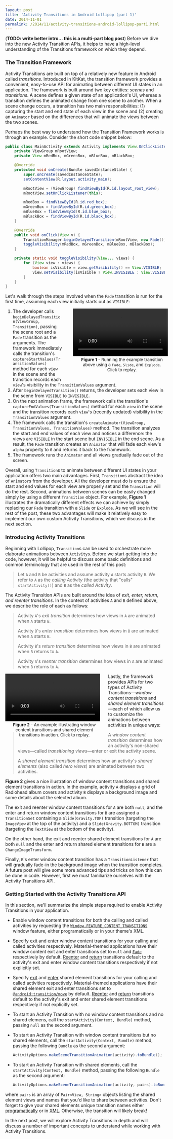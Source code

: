 ```yaml
---
layout: post
title: 'Activity Transitions in Android Lollipop (part 1)'
date: 2014-11-01
permalink: /2014/11/activity-transitions-android-lollipop-part1.html
---
```


(**TODO: write better intro... this is a multi-part blog post**) Before we dive into the new Activity Transition APIs, it helps to have a high-level understanding of the Transitions framework on which they depend.

<!--more-->

### The Transition Framework

Activity Transitions are built on top of a relatively new feature in Android called _transitions_. Introduced in KitKat, the transition framework provides a convenient, easy-to-use API for animating between different UI states in an application. The framework is built around two key entities: _scenes_ and _transitions_. A scene defines a given state of an application's UI, whereas a transition defines the animated change from one scene to another. When a scene change occurs, a transition has two main responsibilities: (1) capturing the start and end state of each view in the scene and (2) creating an `Animator` based on the differences that will animate the views between the two scenes.

Perhaps the best way to understand how the Transition Framework works is through an example. Consider the short code snippet below:

```java
public class MainActivity extends Activity implements View.OnClickListener {
    private ViewGroup mRootView;
    private View mRedBox, mGreenBox, mBlueBox, mBlackBox;

    @Override
    protected void onCreate(Bundle savedInstanceState) {
        super.onCreate(savedInstanceState);
        setContentView(R.layout.activity_main);

        mRootView = (ViewGroup) findViewById(R.id.layout_root_view);
        mRootView.setOnClickListener(this);

        mRedBox = findViewById(R.id.red_box);
        mGreenBox = findViewById(R.id.green_box);
        mBlueBox = findViewById(R.id.blue_box);
        mBlackBox = findViewById(R.id.black_box);
    }

    @Override
    public void onClick(View v) {
        TransitionManager.beginDelayedTransition(mRootView, new Fade());
        toggleVisibility(mRedBox, mGreenBox, mBlueBox, mBlackBox);
    }

    private static void toggleVisibility(View... views) {
        for (View view : views) {
            boolean isVisible = view.getVisibility() == View.VISIBLE;
            view.setVisibility(isVisible ? View.INVISIBLE : View.VISIBLE);
        }
    }
}
```

Let's walk through the steps involved when the `Fade` transition is run for the first time, assuming each view initially starts out as `VISIBLE`:

<div style="width:290px;margin-left:35px;float:right">
  <div class="framed-nexus6-port">
  <video id="figure1" onclick="playPause1()">
    <source src="/assets/videos/posts/2014/11/01/figure1-opt.mp4">
  </video>
  </div>
  <div style="font-size:10pt;margin-left:20px;margin-bottom:30px">
    <p class="img-caption" style="margin-top:3px;margin-bottom:10px;text-align: center;"><strong>Figure 1</strong> - Running the example transition above using a <code>Fade</code>, <code>Slide</code>, and <code>Explode</code>. Click to replay.</p>
  </div>
</div>
<script>
var myVideo1 = document.getElementById("figure1");
function playPause1() {
    myVideo1.load();
    myVideo1.play();
}
</script>

1. The developer calls `beginDelayedTransition(ViewGroup, Transition)`, passing the scene root and a `Fade` transition as the arguments. The framework immediately calls the transition's `captureStartValues(TransitionValues)` method for each `view` in the scene and the transition records each `view`'s visibility in the `TransitionValues` argument.
2. After `beginDelayedTransition()` returns, the developer sets each view in the scene from `VISIBLE` to `INVISIBLE`.
3. On the next animation frame, the framework calls the transition's `captureEndValues(TransitionValues)` method for each `view` in the scene and the transition records each `view`'s (recently updated) visibility in the `TransitionValues` argument.
4. The framework calls the transition's `createAnimator(ViewGroup, TransitionValues, TransitionValues)` method. The transition analyzes the start and end values of each view and notices a difference: the views are `VISIBLE` in the start scene but `INVISIBLE` in the end scene. As a result, the `Fade` transition creates an `Animator` that will fade each view's `alpha` property to `0` and returns it back to the framework.
5. The framework runs the `Animator` and all views gradually fade out of the screen.

Overall, using `Transition`s to animate between different UI states in your application offers two main advantages. First, `Transition`s abstract the idea of `Animator`s from the developer. All the developer must do is ensure the start and end values for each view are properly set and the `Transition` will do the rest. Second, animations between scenes can be easily changed simply by using a different `Transition` object. For example, **Figure 1** illustrates the dramatically different effects we can achieve by simply replacing our `Fade` transition with a `Slide` or `Explode`. As we will see in the rest of the post, these two advantages will make it relatively easy to implement our own custom Activity Transitions, which we discuss in the next section.

### Introducing Activity Transitions

Beginning with Lollipop, `Transition`s can be used to orchestrate more elaborate animations between `Activity`s. Before we start getting into the code, however, it will be helpful to discuss some basic definitions and common terminology that are used in the rest of this post:

> Let `A` and `B` be activities and assume activity `A` starts activity `B`. We refer to `A` as the _calling Activity_ (the activity that "calls" `startActivity()`) and `B` as the _called Activity_.

The Activity Transition APIs are built around the idea of _exit, enter, return, and reenter transitions_. In the context of activities `A` and `B` defined above, we describe the role of each as follows:

> Activity `A`'s _exit transition_ determines how views in `A` are animated when `A` starts `B`.
>
> Activity `B`'s _enter transition_ determines how views in `B` are animated when `A` starts `B`.
>
> Activity `B`'s _return transition_ determines how views in `B` are animated when `B` returns to `A`.
>
> Activity `A`'s _reenter transition_ determines how views in `A` are animated when `B` returns to `A`.

<div style="width:290px;margin-right:35px;float:left">
  <div class="framed-nexus6-port">
  <video id="figure2" onclick="playPause2()">
    <source src="/assets/videos/posts/2014/11/01/figure2-opt.mp4">
  </video>
  </div>
  <div style="font-size:10pt;margin-left:20px;margin-bottom:30px">
    <p class="img-caption" style="margin-top:3px;margin-bottom:10px;text-align: center;"><strong>Figure 2</strong> - An example illustrating window content transitions and shared element transitions in action. Click to replay.</p>
  </div>
  <div style="clear:both;"></div>
</div>
<script>
var myVideo2 = document.getElementById("figure2");
function playPause2() {
    myVideo2.load();
    myVideo2.play();
}
</script>

Lastly, the framework provides APIs for two types of Activity Transitions&mdash;_window content transitions_ and _shared element transitions_&mdash;each of which allow us to customize the animations between activities in unique ways:

> A _window content transition_ determines how an activity's non-shared views&mdash;called _transitioning views_&mdash;enter or exit the activity scene.
>
> A _shared element transition_ determines how an activity's _shared elements_ (also called _hero views_) are animated between two activities.

**Figure 2** gives a nice illustration of window content transitions and shared element transitions in action. In the example, activity `A` displays a grid of Radiohead album covers and activity `B` displays a background image and some details about the selected album.

The exit and reenter window content transitions for `A` are both `null`, and the enter and return window content transitions for `B` are assigned a `TransitionSet` containing a `Slide(Gravity.TOP)` transition (targeting the `ImageView` at the top of the activity) and a `Slide(Gravity.BOTTOM)` transition (targeting the `TextView` at the bottom of the activity).

On the other hand, the exit and reenter shared element transitions for `A` are both `null` and the enter and return shared element transitions for `B` are a `ChangeImageTransform`.

Finally, `B`'s enter window content transition has a `TransitionListener` that will gradually fade-in the background image when the transition completes. A future post will give some more advanced tips and tricks on how this can be done in code. However, first we must familiarize ourselves with the Activity Transitions API.

### Getting Started with the Activity Transitions API

In this section, we'll summarize the simple steps required to enable Activity Transitions in your application.

* Enable window content transitions for both the calling and called activities by requesting the [`Window.FEATURE_CONTENT_TRANSITIONS`][FEATURE_CONTENT_TRANSITIONS] window feature, either programatically or in your theme's XML.
* Specify [exit][setExitTransition] and [enter][setEnterTransition] window content transitions for your calling and called activities respectively. Material-themed applications have their window content exit and enter transitions set to `null` and [`Fade`][Fade] respectively by default. [Reenter][setReenterTransition] and [return][setReturnTransition] transitions default to the activity's exit and enter window content transitions respectively if not explicitly set.
* Specify [exit][setSharedElementExitTransition] and [enter][setSharedElementEnterTransition] shared element transitions for your calling and called activities respectively. Material-themed applications have their shared element exit and enter transitions set to [`@android:transition/move`][Move] by default. [Reenter][setSharedElementReenterTransition] and [return][setSharedElementReturnTransition] transitions default to the activity's exit and enter shared element transitions respectively if not explicitly set.
* To start an Activity Transition with no window content transitions and no shared elemens, call the `startActivity(Context, Bundle)` method, passing `null` as the second argument.
* To start an Activity Transition with window content transitions but no shared elements, call the `startActivity(Context, Bundle)` method, passing the following `Bundle` as the second argument:

    ```java
    ActivityOptions.makeSceneTransitionAnimation(activity).toBundle();
    ```
* To start an Activity Transition with shared elements, call the `startActivity(Context, Bundle)` method, passing the following `Bundle` as the second argument:

    ```java
    ActivityOptions.makeSceneTransitionAnimation(activity, pairs).toBundle();
    ```
where `pairs` is an array of `Pair<View, String>` objects listing the shared element views and names that you'd like to share between activities. Don't forget to give your shared elements unique transition names either [programatically][setTransitionName] or in [XML][transitionName]. Otherwise, the transition will likely break!

In the next post, we will explore Activity Transitions in depth and will discuss a number of important concepts to understand while working with Activity Transitions.

  [setExitTransition]: https://developer.android.com/reference/android/view/Window.html#setExitTransition(android.transition.Transition)
  [setEnterTransition]: https://developer.android.com/reference/android/view/Window.html#setEnterTransition(android.transition.Transition)
  [setReturnTransition]: https://developer.android.com/reference/android/view/Window.html#setReturnTransition(android.transition.Transition)
  [setReenterTransition]: https://developer.android.com/reference/android/view/Window.html#setReenterTransition(android.transition.Transition)

  [setSharedElementExitTransition]: https://developer.android.com/reference/android/view/Window.html#setSharedElementExitTransition(android.transition.Transition)
  [setSharedElementEnterTransition]: https://developer.android.com/reference/android/view/Window.html#setSharedElementEnterTransition(android.transition.Transition)
  [setSharedElementReturnTransition]: https://developer.android.com/reference/android/view/Window.html#setSharedElementReturnTransition(android.transition.Transition)
  [setSharedElementReenterTransition]: https://developer.android.com/reference/android/view/Window.html#setSharedElementReenterTransition(android.transition.Transition)

  [Fade]: https://developer.android.com/reference/android/transition/Fade.html
  [Move]: https://android.googlesource.com/platform/frameworks/base/+/lollipop-release/core/res/res/transition/move.xml
  [FEATURE_CONTENT_TRANSITIONS]: http://developer.android.com/reference/android/view/Window.html#FEATURE_CONTENT_TRANSITIONS
  [transitionName]: https://developer.android.com/reference/android/view/View.html#attr_android:transitionName
  [setTransitionName]: https://developer.android.com/reference/android/view/View.html#setTransitionName(java.lang.String)
